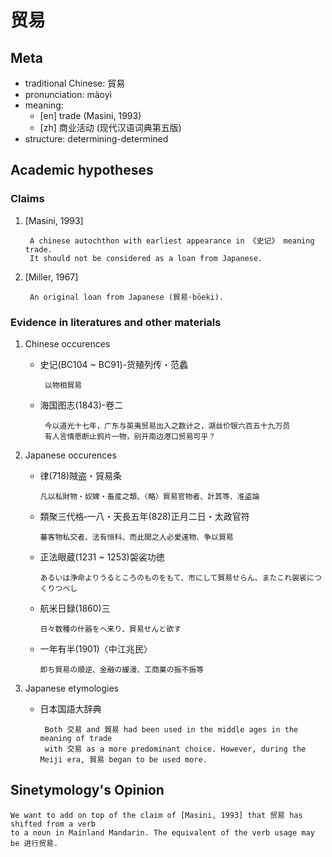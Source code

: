 # 贸易
## Meta
* traditional Chinese: 貿易
* pronunciation: màoyì
* meaning: 
   - [en] trade (Masini, 1993)
   - [zh] 商业活动 (现代汉语词典第五版)
* structure: determining-determined

## Academic hypotheses
### Claims
1. [Masini, 1993]

        A chinese autochthon with earliest appearance in 《史记》 meaning trade.
        It should not be considered as a loan from Japanese.

2. [Miller, 1967]

        An original loan from Japanese (貿易·bōeki).

### Evidence in literatures and other materials
1. Chinese occurences
    - 史记(BC104 ~ BC91)-货殖列传・范蠡

           以物相貿易
        
    - 海国图志(1843)-卷二
    
           今以道光十七年，广东与英夷贸易出入之数计之，湖丝价银六百五十九万员
           有人言情愿断止鸦片一物，别开南边港口贸易可乎？
        
2. Japanese occurences
    - 律(718)賊盗・貿易条
    
          凡以私財物・奴婢・畜産之類、〈略〉貿易官物者、計其等、准盗論
    - 類聚三代格‐一八・天長五年(828)正月二日・太政官符
          
          蕃客物私交者、法有恒科、而此間之人必愛遠物、争以貿易
          
    - 正法眼蔵(1231 ~ 1253)袈裟功徳
          
          あるいは浄命よりうるところのものをもて、市にして貿易せらん、またこれ袈裟につくりつべし
          
    - 航米日録(1860)三
    
          日々数種の什器をへ来り、貿易せんと欲す
    - 一年有半(1901)〈中江兆民〉
    
          即ち貿易の順逆、金融の緩漫、工商業の振不振等
        
3. Japanese etymologies
    - 日本国語大辞典
        
           Both 交易 and 貿易 had been used in the middle ages in the meaning of trade 
           with 交易 as a more predominant choice. However, during the Meiji era, 貿易 began to be used more.


## Sinetymology's Opinion

    We want to add on top of the claim of [Masini, 1993] that 贸易 has shifted from a verb
    to a noun in Mainland Mandarin. The equivalent of the verb usage may be 进行贸易. 
    
